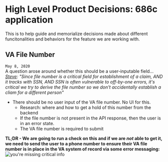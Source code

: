 # High Level Product Decisions: 686c application
This is to help guide and memorialize decisions made about different funcitonalities and behaviors for the feature we are working with.
## VA File Number  
`May 8, 2020`  
A question arose around whether this should be a user-inputable field...  
_[Steve](https://dsva.slack.com/archives/CLY6Q69RV/p1588968974382400?thread_ts=1588965610.366700&cid=CLY6Q69RV): "Since file number is a critical field for establishment of a claim, AND it tracks with SSN, AND SSN is often vulnerable to off-by-one errors, it's critical we try to derive the file number so we don't accidentally establish a cliam for a different person"_
- There should be no user input of the VA file number. No UI for this.  
  - Research: where and how to get a hold of this number from the backend   
  - If the file number is not present in the API response, then the user is in an error state.  
  - The VA file number is required to submit   
  
**TL;DR - We are going to run a check on this and if we are _not_ able to get it, we need to send the user to a phone number to ensure their VA file number is in place in the VA system of record via some error messaging:**
![you're missing critical info](https://github.com/department-of-veterans-affairs/va.gov-team/blob/master/teams/vsa/teams/ebenefits/features/view-update-dependents/images/your-profile-is-missing-info.png)

